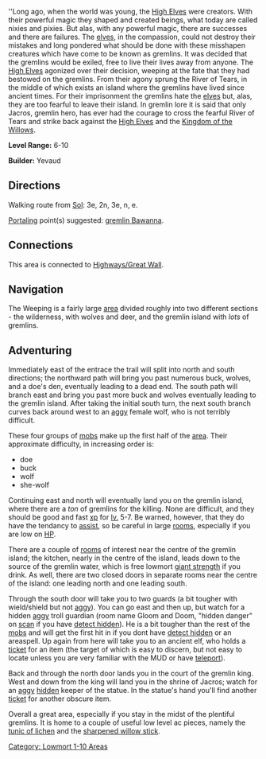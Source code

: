 ''Long ago, when the world was young, the [High
Elves](High_Elves.md "wikilink") were creators. With their powerful
magic they shaped and created beings, what today are called nixies and
pixies. But alas, with any powerful magic, there are successes and there
are failures. The [elves](High_Elves.md "wikilink"), in the compassion,
could not destroy their mistakes and long pondered what should be done
with these misshapen creatures which have come to be known as gremlins.
It was decided that the gremlins would be exiled, free to live their
lives away from anyone. The [High Elves](High_Elves.md "wikilink")
agonized over their decision, weeping at the fate that they had bestowed
on the gremlins. From their agony sprung the River of Tears, in the
middle of which exists an island where the gremlins have lived since
ancient times. For their imprisonment the gremlins hate the
[elves](High_Elves.md "wikilink") but, alas, they are too fearful to
leave their island. In gremlin lore it is said that only Jacros, gremlin
hero, has ever had the courage to cross the fearful River of Tears and
strike back against the [High Elves](High_Elves.md "wikilink") and the
[Kingdom of the
Willows](:Category:_Kingdom_Of_The_Willows.md "wikilink").

**Level Range:** 6-10

**Builder:** Yevaud

## Directions

Walking route from [Sol](Sol.md "wikilink"): 3e, 2n, 3e, n, e.

[Portaling](Portal.md "wikilink") point(s) suggested: [gremlin
Bawanna](Gremlin_Bawanna.md "wikilink").

## Connections

This area is connected to [Highways/Great
Wall](:Category:_Highways/Great_Wall.md "wikilink").

## Navigation

The Weeping is a fairly large [area](:Category:_Areas.md "wikilink")
divided roughly into two different sections - the wilderness, with
wolves and deer, and the gremlin island with *lots* of gremlins.

## Adventuring

Immediately east of the entrace the trail will split into north and
south directions; the northward path will bring you past numerous buck,
wolves, and a doe's den, eventually leading to a dead end. The south
path will branch east and bring you past more buck and wolves eventually
leading to the gremlin island. After taking the initial south turn, the
next south branch curves back around west to an
[aggy](Aggressive_Mobs.md "wikilink") female wolf, who is not terribly
difficult.

These four groups of [mobs](:Category:_Mobs.md "wikilink") make up the
first half of the [area](:Category:_Areas.md "wikilink"). Their
approximate difficulty, in increasing order is:

-   doe
-   buck
-   wolf
-   she-wolf

Continuing east and north will eventually land you on the gremlin
island, where there are a *ton* of gremlins for the killing. None are
difficult, and they should be good and fast
[xp](Experience_Points.md "wikilink") for [lv.](Level.md "wikilink")
5-7. Be warned, however, that they do have the tendancy to
[assist](Assistive_Mobs.md "wikilink"), so be careful in large
[rooms](:Category:_Rooms.md "wikilink"), especially if you are low on
[HP](Hit_Points.md "wikilink").

There are a couple of [rooms](:Category:_Rooms.md "wikilink") of
interest near the centre of the gremlin island; the kitchen, nearly in
the centre of the island, leads down to the source of the gremlin water,
which is free lowmort [giant strength](Giant_Strength.md "wikilink") if
you drink. As well, there are two closed doors in separate rooms near
the centre of the island: one leading north and one leading south.

Through the south door will take you to two guards (a bit tougher with
wield/shield but not [aggy](Aggressive_Mobs.md "wikilink")). You can go
east and then up, but watch for a hidden
[aggy](Aggressive_Mobs.md "wikilink") troll guardian (room name Gloom
and Doom, "hidden danger" on [scan](Scan.md "wikilink") if you have
[detect hidden](Detect_Hidden.md "wikilink")). He is a bit tougher than
the rest of the [mobs](:Category:_Mobs.md "wikilink") and will get the
first hit in if you dont have [detect
hidden](Detect_Hidden.md "wikilink") or an areaspell. Up again from here
will take you to an ancient elf, who holds a
[ticket](:Category:_Tickets.md "wikilink") for an item (the target of
which is easy to discern, but not easy to locate unless you are very
familiar with the MUD or have [teleport](Teleport.md "wikilink")).

Back and through the north door lands you in the court of the gremlin
king. West and down from the king will land you in the shrine of Jacros;
watch for an [aggy](Aggressive_Mobs.md "wikilink")
[hidden](Hide_Flag.md "wikilink") keeper of the statue. In the statue's
hand you'll find another [ticket](:Category:_Tickets.md "wikilink") for
another obscure item.

Overall a great area, especially if you stay in the midst of the
plentiful gremlins. It is home to a couple of useful low level ac
pieces, namely the [tunic of lichen](Tunic_Of_Lichen.md "wikilink") and
the [sharpened willow stick](Sharpened_Willow_Stick.md "wikilink").

[Category: Lowmort 1-10 Areas](Category:_Lowmort_1-10_Areas "wikilink")
